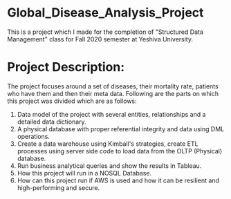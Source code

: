 # Global_Disease_Analysis_Project
This is a project which I made for the completion of "Structured Data Management" class for Fall 2020 semester at Yeshiva University. 

# Project Description:

The project focuses around a set of diseases, their mortality rate, patients who have them and then their meta data. Following are the parts on which this project was divided which are as follows:
1. Data model of the project with several entities, relationships and a detailed data dictionary.
2. A physical database with proper referential integrity and data using DML operations.
3. Create a data warehouse using Kimball's strategies, create ETL processes using server side code to load data from the OLTP (Physical) database.
4. Run business analytical queries and show the results in Tableau.
5. How this project will run in a NOSQL Database.
6. How can this project run if AWS is used and how it can be resilient and high-performing and secure.
